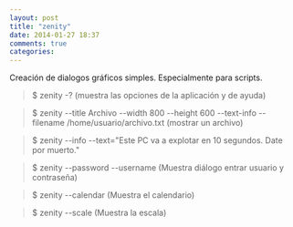 ```yaml
---
layout: post
title: "zenity"
date: 2014-01-27 18:37
comments: true
categories: 
---
```

Creación de dialogos gráficos simples. Especialmente para scripts.

>$ zenity -?   (muestra las opciones de la aplicación y de ayuda)

>$ zenity --title Archivo --width 800 --height 600 --text-info --filename /home/usuario/archivo.txt (mostrar un archivo)

>$ zenity --info --text="Este PC va a explotar en 10 segundos. Date por muerto."

>$ zenity --password --username (Muestra diálogo entrar usuario y contraseña)

>$ zenity --calendar (Muestra el calendario) 

>$ zenity --scale (Muestra la escala)

